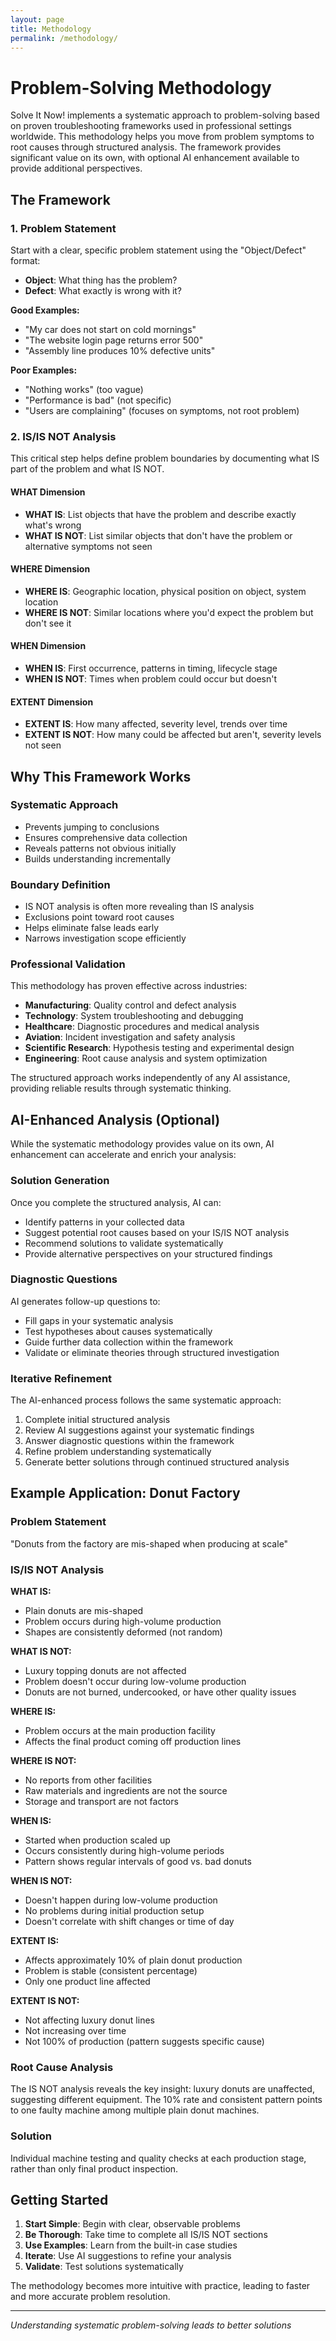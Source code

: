 ```yaml
---
layout: page
title: Methodology
permalink: /methodology/
---
```


# Problem-Solving Methodology

Solve It Now! implements a systematic approach to problem-solving based on proven troubleshooting frameworks used in professional settings worldwide. This methodology helps you move from problem symptoms to root causes through structured analysis. The framework provides significant value on its own, with optional AI enhancement available to provide additional perspectives.

## The Framework

### **1. Problem Statement**
Start with a clear, specific problem statement using the "Object/Defect" format:
- **Object**: What thing has the problem?
- **Defect**: What exactly is wrong with it?

**Good Examples:**
- "My car does not start on cold mornings"
- "The website login page returns error 500"
- "Assembly line produces 10% defective units"

**Poor Examples:**
- "Nothing works" (too vague)
- "Performance is bad" (not specific)
- "Users are complaining" (focuses on symptoms, not root problem)

### **2. IS/IS NOT Analysis**

This critical step helps define problem boundaries by documenting what IS part of the problem and what IS NOT.

#### **WHAT Dimension**
- **WHAT IS**: List objects that have the problem and describe exactly what's wrong
- **WHAT IS NOT**: List similar objects that don't have the problem or alternative symptoms not seen

#### **WHERE Dimension**
- **WHERE IS**: Geographic location, physical position on object, system location
- **WHERE IS NOT**: Similar locations where you'd expect the problem but don't see it

#### **WHEN Dimension**  
- **WHEN IS**: First occurrence, patterns in timing, lifecycle stage
- **WHEN IS NOT**: Times when problem could occur but doesn't

#### **EXTENT Dimension**
- **EXTENT IS**: How many affected, severity level, trends over time
- **EXTENT IS NOT**: How many could be affected but aren't, severity levels not seen

## Why This Framework Works

### **Systematic Approach**
- Prevents jumping to conclusions
- Ensures comprehensive data collection
- Reveals patterns not obvious initially
- Builds understanding incrementally

### **Boundary Definition**
- IS NOT analysis is often more revealing than IS analysis
- Exclusions point toward root causes
- Helps eliminate false leads early
- Narrows investigation scope efficiently

### **Professional Validation**
This methodology has proven effective across industries:
- **Manufacturing**: Quality control and defect analysis
- **Technology**: System troubleshooting and debugging  
- **Healthcare**: Diagnostic procedures and medical analysis
- **Aviation**: Incident investigation and safety analysis
- **Scientific Research**: Hypothesis testing and experimental design
- **Engineering**: Root cause analysis and system optimization

The structured approach works independently of any AI assistance, providing reliable results through systematic thinking.

## AI-Enhanced Analysis (Optional)

While the systematic methodology provides value on its own, AI enhancement can accelerate and enrich your analysis:

### **Solution Generation**
Once you complete the structured analysis, AI can:
- Identify patterns in your collected data
- Suggest potential root causes based on your IS/IS NOT analysis
- Recommend solutions to validate systematically
- Provide alternative perspectives on your structured findings

### **Diagnostic Questions**
AI generates follow-up questions to:
- Fill gaps in your systematic analysis
- Test hypotheses about causes systematically
- Guide further data collection within the framework
- Validate or eliminate theories through structured investigation

### **Iterative Refinement**
The AI-enhanced process follows the same systematic approach:
1. Complete initial structured analysis
2. Review AI suggestions against your systematic findings
3. Answer diagnostic questions within the framework
4. Refine problem understanding systematically
5. Generate better solutions through continued structured analysis

## Example Application: Donut Factory

### **Problem Statement**
"Donuts from the factory are mis-shaped when producing at scale"

### **IS/IS NOT Analysis**

**WHAT IS:**
- Plain donuts are mis-shaped
- Problem occurs during high-volume production
- Shapes are consistently deformed (not random)

**WHAT IS NOT:**
- Luxury topping donuts are not affected
- Problem doesn't occur during low-volume production
- Donuts are not burned, undercooked, or have other quality issues

**WHERE IS:**
- Problem occurs at the main production facility
- Affects the final product coming off production lines

**WHERE IS NOT:**
- No reports from other facilities
- Raw materials and ingredients are not the source
- Storage and transport are not factors

**WHEN IS:**
- Started when production scaled up
- Occurs consistently during high-volume periods
- Pattern shows regular intervals of good vs. bad donuts

**WHEN IS NOT:**
- Doesn't happen during low-volume production
- No problems during initial production setup
- Doesn't correlate with shift changes or time of day

**EXTENT IS:**
- Affects approximately 10% of plain donut production
- Problem is stable (consistent percentage)
- Only one product line affected

**EXTENT IS NOT:**
- Not affecting luxury donut lines
- Not increasing over time
- Not 100% of production (pattern suggests specific cause)

### **Root Cause Analysis**
The IS NOT analysis reveals the key insight: luxury donuts are unaffected, suggesting different equipment. The 10% rate and consistent pattern points to one faulty machine among multiple plain donut machines.

### **Solution**
Individual machine testing and quality checks at each production stage, rather than only final product inspection.

## Getting Started

1. **Start Simple**: Begin with clear, observable problems
2. **Be Thorough**: Take time to complete all IS/IS NOT sections
3. **Use Examples**: Learn from the built-in case studies
4. **Iterate**: Use AI suggestions to refine your analysis
5. **Validate**: Test solutions systematically

The methodology becomes more intuitive with practice, leading to faster and more accurate problem resolution.

---

*Understanding systematic problem-solving leads to better solutions*
